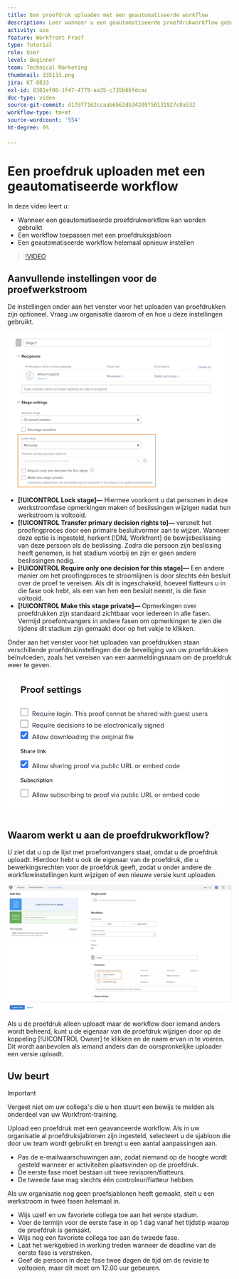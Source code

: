 ```yaml
---
title: Een proefdruk uploaden met een geautomatiseerde workflow
description: Leer wanneer u een geautomatiseerde proefdrukworkflow gebruikt, hoe u een workflow toepast met een proefdruksjabloon en hoe u een geautomatiseerde workflow helemaal zelf instelt.
activity: use
feature: Workfront Proof
type: Tutorial
role: User
level: Beginner
team: Technical Marketing
thumbnail: 335133.png
jira: KT-8833
exl-id: 8301ef00-1f47-4779-aa35-c735b66fdcac
doc-type: video
source-git-commit: d17df7162ccaab6b62db34209f50131927c0a532
workflow-type: tm+mt
source-wordcount: '554'
ht-degree: 0%

---
```


# Een proefdruk uploaden met een geautomatiseerde workflow

In deze video leert u:

* Wanneer een geautomatiseerde proefdrukworkflow kan worden gebruikt
* Een workflow toepassen met een proefdruksjabloon
* Een geautomatiseerde workflow helemaal opnieuw instellen

>[!VIDEO](https://video.tv.adobe.com/v/3453017/?quality=12&learn=on&enablevpops&captions=dut)



## Aanvullende instellingen voor de proefwerkstroom

De instellingen onder aan het venster voor het uploaden van proefdrukken zijn optioneel. Vraag uw organisatie daarom of en hoe u deze instellingen gebruikt.

![ een beeld van het [!UICONTROL New Proof] venster met [!UICONTROL Stage settings] benadrukte.](assets/additional-proof-workflow-settings.png)

* **[!UICONTROL Lock stage]—** Hiermee voorkomt u dat personen in deze werkstroomfase opmerkingen maken of beslissingen wijzigen nadat hun werkstroom is voltooid.
* **[!UICONTROL Transfer primary decision rights to]—** versnelt het proofingproces door een primaire besluitvormer aan te wijzen. Wanneer deze optie is ingesteld, herkent [!DNL Workfront] de bewijsbeslissing van deze persoon als de beslissing. Zodra die persoon zijn beslissing heeft genomen, is het stadium voorbij en zijn er geen andere beslissingen nodig.
* **[!UICONTROL Require only one decision for this stage]—** Een andere manier om het proofingproces te stroomlijnen is door slechts één besluit over de proef te vereisen. Als dit is ingeschakeld, hoeveel fiatteurs u in die fase ook hebt, als een van hen een besluit neemt, is die fase voltooid.
* **[!UICONTROL Make this stage private]—** Opmerkingen over proefdrukken zijn standaard zichtbaar voor iedereen in alle fasen. Vermijd proefontvangers in andere fasen om opmerkingen te zien die tijdens dit stadium zijn gemaakt door op het vakje te klikken.

Onder aan het venster voor het uploaden van proefdrukken staan verschillende proefdrukinstellingen die de beveiliging van uw proefdrukken beïnvloeden, zoals het vereisen van een aanmeldingsnaam om de proefdruk weer te geven.

<!--
Learn more about these in the Proof settings section of the Configure a proof article.
-->

![ een beeld van de [!UICONTROL Proof settings] sectie van het proefupload venster.](assets/additional-proof-workflow-settings-2.png)

<!--
### Learn more
* Automated workflow overview
* Automated workflow stages overview
-->

<!--
### Guides
* Plan an advanced workflow worksheet
-->

## Waarom werkt u aan de proefdrukworkflow?

U ziet dat u op de lijst met proefontvangers staat, omdat u de proefdruk uploadt. Hierdoor hebt u ook de eigenaar van de proefdruk, die u bewerkingsrechten voor de proefdruk geeft, zodat u onder andere de workflowinstellingen kunt wijzigen of een nieuwe versie kunt uploaden.

![ een beeld van het proefupload venster met de proefeigenaar die in de lijst van ontvangers wordt benadrukt.](assets/proof-owner.png)

Als u de proefdruk alleen uploadt maar de workflow door iemand anders wordt beheerd, kunt u de eigenaar van de proefdruk wijzigen door op de koppeling [!UICONTROL Owner] te klikken en de naam ervan in te voeren. Dit wordt aanbevolen als iemand anders dan de oorspronkelijke uploader een versie uploadt.

## Uw beurt

>[!IMPORTANT]
>
>Vergeet niet om uw collega&#39;s die u hen stuurt een bewijs te melden als onderdeel van uw Workfront-training.


Upload een proefdruk met een geavanceerde workflow. Als in uw organisatie al proefdruksjablonen zijn ingesteld, selecteert u de sjabloon die door uw team wordt gebruikt en brengt u een aantal aanpassingen aan.

* Pas de e-mailwaarschuwingen aan, zodat niemand op de hoogte wordt gesteld wanneer er activiteiten plaatsvinden op de proefdruk.
* De eerste fase moet bestaan uit twee revisoren/fiatteurs.
* De tweede fase mag slechts één controleur/fiatteur hebben.

Als uw organisatie nog geen proefsjablonen heeft gemaakt, stelt u een werkstroom in twee fasen helemaal in.

* Wijs uzelf en uw favoriete collega toe aan het eerste stadium.
* Voer de termijn voor de eerste fase in op 1 dag vanaf het tijdstip waarop de proefdruk is gemaakt.
* Wijs nog een favoriete collega toe aan de tweede fase.
* Laat het werkgebied in werking treden wanneer de deadline van de eerste fase is verstreken.
* Geef de persoon in deze fase twee dagen de tijd om de revisie te voltooien, maar dit moet om 12.00 uur gebeuren.


